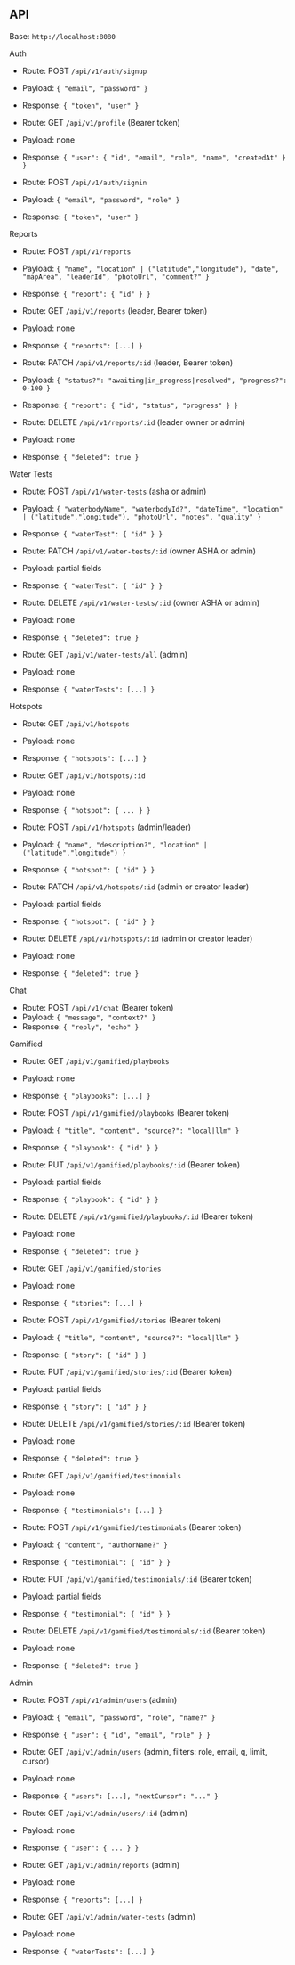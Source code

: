 ## API

Base: `http://localhost:8080`

Auth
- Route: POST `/api/v1/auth/signup`
- Payload: `{ "email", "password" }`
- Response: `{ "token", "user" }`

- Route: GET `/api/v1/profile` (Bearer token)
- Payload: none
- Response: `{ "user": { "id", "email", "role", "name", "createdAt" } }`

- Route: POST `/api/v1/auth/signin`
- Payload: `{ "email", "password", "role" }`
- Response: `{ "token", "user" }`

Reports
- Route: POST `/api/v1/reports`
- Payload: `{ "name", "location" | ("latitude","longitude"), "date", "mapArea", "leaderId", "photoUrl", "comment?" }`
- Response: `{ "report": { "id" } }`

- Route: GET `/api/v1/reports` (leader, Bearer token)
- Payload: none
- Response: `{ "reports": [...] }`

- Route: PATCH `/api/v1/reports/:id` (leader, Bearer token)
- Payload: `{ "status?": "awaiting|in_progress|resolved", "progress?": 0-100 }`
- Response: `{ "report": { "id", "status", "progress" } }`

- Route: DELETE `/api/v1/reports/:id` (leader owner or admin)
- Payload: none
- Response: `{ "deleted": true }`

Water Tests
- Route: POST `/api/v1/water-tests` (asha or admin)
- Payload: `{ "waterbodyName", "waterbodyId?", "dateTime", "location" | ("latitude","longitude"), "photoUrl", "notes", "quality" }`
- Response: `{ "waterTest": { "id" } }`

- Route: PATCH `/api/v1/water-tests/:id` (owner ASHA or admin)
- Payload: partial fields
- Response: `{ "waterTest": { "id" } }`

- Route: DELETE `/api/v1/water-tests/:id` (owner ASHA or admin)
- Payload: none
- Response: `{ "deleted": true }`

- Route: GET `/api/v1/water-tests/all` (admin)
- Payload: none
- Response: `{ "waterTests": [...] }`

Hotspots
- Route: GET `/api/v1/hotspots`
- Payload: none
- Response: `{ "hotspots": [...] }`

- Route: GET `/api/v1/hotspots/:id`
- Payload: none
- Response: `{ "hotspot": { ... } }`

- Route: POST `/api/v1/hotspots` (admin/leader)
- Payload: `{ "name", "description?", "location" | ("latitude","longitude") }`
- Response: `{ "hotspot": { "id" } }`

- Route: PATCH `/api/v1/hotspots/:id` (admin or creator leader)
- Payload: partial fields
- Response: `{ "hotspot": { "id" } }`

- Route: DELETE `/api/v1/hotspots/:id` (admin or creator leader)
- Payload: none
- Response: `{ "deleted": true }`

Chat
- Route: POST `/api/v1/chat` (Bearer token)
- Payload: `{ "message", "context?" }`
- Response: `{ "reply", "echo" }`

Gamified
- Route: GET `/api/v1/gamified/playbooks`
- Payload: none
- Response: `{ "playbooks": [...] }`

- Route: POST `/api/v1/gamified/playbooks` (Bearer token)
- Payload: `{ "title", "content", "source?": "local|llm" }`
- Response: `{ "playbook": { "id" } }`

- Route: PUT `/api/v1/gamified/playbooks/:id` (Bearer token)
- Payload: partial fields
- Response: `{ "playbook": { "id" } }`

- Route: DELETE `/api/v1/gamified/playbooks/:id` (Bearer token)
- Payload: none
- Response: `{ "deleted": true }`

- Route: GET `/api/v1/gamified/stories`
- Payload: none
- Response: `{ "stories": [...] }`

- Route: POST `/api/v1/gamified/stories` (Bearer token)
- Payload: `{ "title", "content", "source?": "local|llm" }`
- Response: `{ "story": { "id" } }`

- Route: PUT `/api/v1/gamified/stories/:id` (Bearer token)
- Payload: partial fields
- Response: `{ "story": { "id" } }`

- Route: DELETE `/api/v1/gamified/stories/:id` (Bearer token)
- Payload: none
- Response: `{ "deleted": true }`

- Route: GET `/api/v1/gamified/testimonials`
- Payload: none
- Response: `{ "testimonials": [...] }`

- Route: POST `/api/v1/gamified/testimonials` (Bearer token)
- Payload: `{ "content", "authorName?" }`
- Response: `{ "testimonial": { "id" } }`

- Route: PUT `/api/v1/gamified/testimonials/:id` (Bearer token)
- Payload: partial fields
- Response: `{ "testimonial": { "id" } }`

- Route: DELETE `/api/v1/gamified/testimonials/:id` (Bearer token)
- Payload: none
- Response: `{ "deleted": true }`

Admin
- Route: POST `/api/v1/admin/users` (admin)
- Payload: `{ "email", "password", "role", "name?" }`
- Response: `{ "user": { "id", "email", "role" } }`

- Route: GET `/api/v1/admin/users` (admin, filters: role, email, q, limit, cursor)
- Payload: none
- Response: `{ "users": [...], "nextCursor": "..." }`

- Route: GET `/api/v1/admin/users/:id` (admin)
- Payload: none
- Response: `{ "user": { ... } }`

- Route: GET `/api/v1/admin/reports` (admin)
- Payload: none
- Response: `{ "reports": [...] }`

- Route: GET `/api/v1/admin/water-tests` (admin)
- Payload: none
- Response: `{ "waterTests": [...] }`


